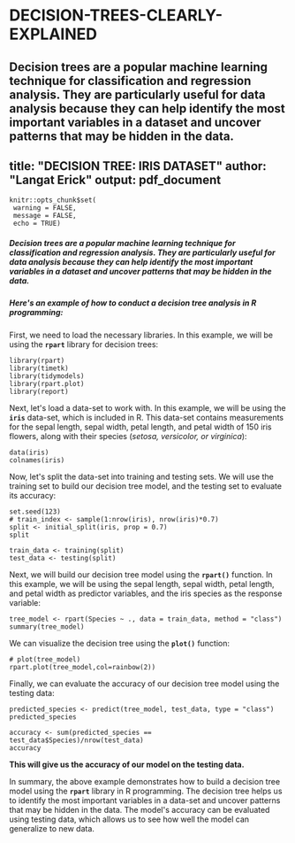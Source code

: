 # DECISION-TREES-CLEARLY-EXPLAINED
Decision trees are a popular machine learning technique for classification and regression analysis. They are particularly useful for data analysis because they can help identify the most important variables in a dataset and uncover patterns that may be hidden in the data.
---
title: "DECISION TREE: IRIS DATASET"
author: "Langat Erick"
output: pdf_document
---

```{r setup, include=FALSE}
knitr::opts_chunk$set(
 warning = FALSE,
 message = FALSE,
 echo = TRUE)
```

##### **Decision trees are a popular machine learning technique for classification and regression analysis. They are particularly useful for data analysis because they can help *identify the most important variables in a dataset*** **and uncover patterns that may be hidden in the data.**

##### Here's an example of how to conduct a decision tree analysis in R programming:

First, we need to load the necessary libraries. In this example, we will be using the **`rpart`** library for decision trees:

```{r}
library(rpart)
library(timetk)
library(tidymodels)
library(rpart.plot)
library(report)
```

Next, let's load a data-set to work with. In this example, we will be using the **`iris`** data-set, which is included in R. This data-set contains measurements for the sepal length, sepal width, petal length, and petal width of 150 iris flowers, along with their species (*setosa, versicolor, or virginica*):

```{r}
data(iris)
colnames(iris)
```

Now, let's split the data-set into training and testing sets. We will use the training set to build our decision tree model, and the testing set to evaluate its accuracy:

```{r}
set.seed(123)
# train_index <- sample(1:nrow(iris), nrow(iris)*0.7)
split <- initial_split(iris, prop = 0.7)
split
```

```{r}
train_data <- training(split)
test_data <- testing(split)
```

Next, we will build our decision tree model using the **`rpart()`** function. In this example, we will be using the sepal length, sepal width, petal length, and petal width as predictor variables, and the iris species as the response variable:

```{r}
tree_model <- rpart(Species ~ ., data = train_data, method = "class")
summary(tree_model)
```

We can visualize the decision tree using the **`plot()`** function:

```{r}
# plot(tree_model)
rpart.plot(tree_model,col=rainbow(2))
```

Finally, we can evaluate the accuracy of our decision tree model using the testing data:

```{r}
predicted_species <- predict(tree_model, test_data, type = "class")
predicted_species
```

```{r}
accuracy <- sum(predicted_species == test_data$Species)/nrow(test_data)
accuracy
```

**This will give us the accuracy of our model on the testing data.**

In summary, the above example demonstrates how to build a decision tree model using the **`rpart`** library in R programming. The decision tree helps us to identify the most important variables in a data-set and uncover patterns that may be hidden in the data. The model's accuracy can be evaluated using testing data, which allows us to see how well the model can generalize to new data.
